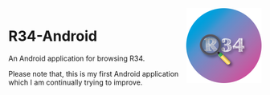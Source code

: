 <img src=".github/assets/r34.png" align="right" height="150" width="150">

# R34-Android
An Android application for browsing R34.

Please note that, this is my first Android application which I am continually trying to improve.
